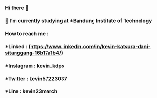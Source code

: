 ### Hi there 👋

###  🔭 I’m currently studying at *Bandung Institute of Technology
###  How to reach me :
###  *Linked : (https://www.linkedin.com/in/kevin-katsura-dani-sitanggang-16b17a1b4/)
###  *Instagram  : kevin_kdps
###  *Twitter    : kevin57223037
###  *Line       : kevin23march
<!--
**kevinkatsura/kevinkatsura** is a ✨ _special_ ✨ repository because its `README.md` (this file) appears on your GitHub profile.

Here are some ideas to get you started:

- 🌱 I’m currently learning Web Development 
- 👯 I’m looking to collaborate on ...
- 🤔 I’m looking for help with ...
- 💬 Ask me about ...
- 📫 How to reach me: ...
- 😄 Pronouns: ...
- ⚡ Fun fact: ...
-->
